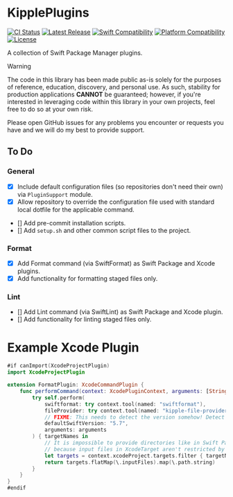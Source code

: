 # KipplePlugins

[![CI Status](https://github.com/bdrelling/KipplePlugins/actions/workflows/tests.yml/badge.svg)](https://github.com/bdrelling/KipplePlugins/actions/workflows/tests.yml)
[![Latest Release](https://img.shields.io/github/v/tag/bdrelling/KipplePlugins?color=blue&label=)](https://github.com/bdrelling/KipplePlugins/tags)
[![Swift Compatibility](https://img.shields.io/endpoint?url=https%3A%2F%2Fswiftpackageindex.com%2Fapi%2Fpackages%2Fbdrelling%2FKipplePlugins%2Fbadge%3Ftype%3Dswift-versions&label=)](https://swiftpackageindex.com/bdrelling/KipplePlugins)
[![Platform Compatibility](https://img.shields.io/endpoint?url=https%3A%2F%2Fswiftpackageindex.com%2Fapi%2Fpackages%2Fbdrelling%2FKipplePlugins%2Fbadge%3Ftype%3Dplatforms&label=)](https://swiftpackageindex.com/bdrelling/KipplePlugins)
[![License](https://img.shields.io/github/license/bdrelling/KipplePlugins?label=)](https://github.com/bdrelling/KipplePlugins/blob/main/LICENSE)

A collection of Swift Package Manager plugins.

> [!WARNING]
> The code in this library has been made public as-is solely for the purposes of reference, education, discovery, and personal use. As such, stability for production applications **CANNOT** be guaranteed; however, if you're interested in leveraging code within this library in your own projects, feel free to do so at your own risk.
>
> Please open GitHub issues for any problems you encounter or requests you have and we will do my best to provide support.

## To Do

### General

- [x] Include default configuration files (so repositories don't need their own) via `PluginSupport` module.
- [x] Allow repository to override the configuration file used with standard local dotfile for the applicable command.
- [] Add pre-commit installation scripts.
- [] Add `setup.sh` and other common script files to the project.

### Format

- [x] Add Format command (via SwiftFormat) as Swift Package and Xcode plugins.
- [x] Add functionality for formatting staged files only.

### Lint

- [] Add Lint command (via SwiftLint) as Swift Package and Xcode plugin.
- [] Add functionality for linting staged files only.

# Example Xcode Plugin

```swift
#if canImport(XcodeProjectPlugin)
import XcodeProjectPlugin

extension FormatPlugin: XcodeCommandPlugin {
    func performCommand(context: XcodePluginContext, arguments: [String]) throws {
        try self.perform(
            swiftformat: try context.tool(named: "swiftformat"),
            fileProvider: try context.tool(named: "kipple-file-provider"),
            // FIXME: This needs to detect the version somehow! Detect a .swift-version file, maybe?
            defaultSwiftVersion: "5.7",
            arguments: arguments
        ) { targetNames in
            // It is impossible to provide directories like in Swift Package case
            // because input files in XcodeTarget aren't restricted by a directory.
            let targets = context.xcodeProject.targets.filter { targetNames.contains($0.displayName) }
            return targets.flatMap(\.inputFiles).map(\.path.string)
        }
    }
}
#endif
```
